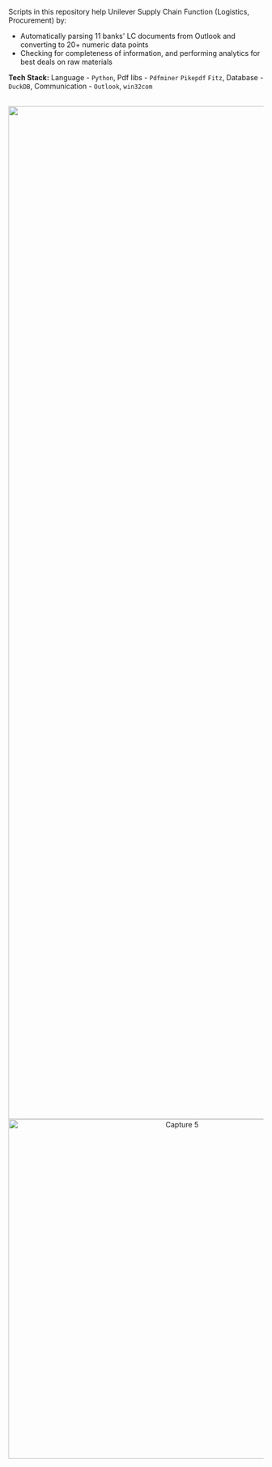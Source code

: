 Scripts in this repository help Unilever Supply Chain Function (Logistics, Procurement) by:
- Automatically parsing 11 banks' LC documents from Outlook and converting to 20+ numeric data points
- Checking for completeness of information, and performing analytics for best deals on raw materials

**Tech Stack:** Language - `Python`, Pdf libs - `Pdfminer` `Pikepdf` `Fitz`, Database - `DuckDB`, Communication - `Outlook`, `win32com` <br><br>

<p align="center">
<img width="2000" alt="Capture 5" src="https://github.com/shithi30/Unstructured-Pdf-Parsing-RegularExpressions/assets/43873081/f191fe65-c0c1-4ede-aaec-3ae6e48f63a3">
<br>
<img width="670" alt="Capture 5" src="https://github.com/shithi30/Unstructured-Pdf-Parsing-RegularExpressions/assets/43873081/0ac80fbf-f9b7-4be0-8694-a9557a35aefb">
</p>

